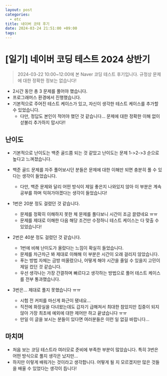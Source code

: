 ```yaml
---
layout: post
categories:
  - etc
title: 네이버 코테 후기
date: 2024-03-24 21:51:00 +09:00
tags:
---
```

# \[일기] 네이버 코딩 테스트 2024 상반기

>2024-03-22 10:00~12:00에 본 Naver 코딩 테스트 후기입니다.
>규정상 문제에 대한 정확한 정보는 없습니다!

- 2시간 동안 총 3 문제를 풀어야 했습니다.
- 프로그래머스 환경에서 진행했습니다.
- 기본적으로 주어진 테스트 케이스가 있고, 자신이 생각한 테스트 케이스를 추가할 수 있었습니다.
	- 다만, 정답도 본인이 적어야 했던 것 같습니다... 문제에 대한 정확한 이해 없이 섣불리 추가하지 맙시다!!

## 난이도

- 기본적으로 난이도는 백준 골드쯤 되는 것 같았고 난이도는 문제 1->2->3 순으로 높다고 느껴졌습니다.
- 백준 골드 문제를 자주 풀어보시던 분들은 문제에 대한 이해만 되면 충분히 풀 수 있다는 생각이 들었습니다.
	- 다만, 백준 문제와 달리 어떤 방식이 제일 좋은지 나와있지 않아 이 부분은 계속 공부를 하며 익혀가야겠다는 생각이 들었습니다!

- 1번은 20분 정도 걸렸던 것 같습니다.
	- 문제를 정확히 이해하지 못한 체 문제를 풀다보니 시간이 조금 끌렸네요 ㅠㅠ
	- 문제를 제대로 이해한 다음 해당 조건만 수정하니 테스트 케이스는 다 맞출 수 있었습니다!

- 2번은 40분 정도 걸렸던 것 같습니다.
	- 1번에 비해 난이도가 올랐다는 느낌이 확실히 들었습니다.
	- 문제를 차근차근 봐 제대로 이해해 이 부분은 시간이 오래 걸리지 않았습니다.
	- 푸는 방법 자체는 금방 떠올렸으나, 어떻게 해야 시간을 줄일 수 있을지 고민이 제일 컸던 것 같습니다.
	- 우선 생각나는 가장 간결하며 빠르다고 생각하는 방법으로 풀어 테스트 케이스를 전부 통과했습니다.

- 3번은... 제대로 풀지 못했습니다 ㅠㅠ
	- 시험 전 커피를 마신게 화근이 됐네요...
	- 직전에 화장실을 다녀왔는데도 갑자기 급해져서 최대한 참았지만 집중이 되지 않아 가장 최초에 예외에 대한 제어만 하고 끝냈습니다 ㅠㅠ
	- 만일 이 글을 보시는 분들이 있다면 여러분들은 이런 일 없길 바랍니다...

## 마치며

- 처음 보는 코딩 테스트라 여러모로 준비에 부족한 부분이 많았습니다. 특히 3번은 어떤 방식으로 풀지 생각은 났지만...
- 하지만 이렇게 배워가는 것이라고 생각합니다. 어떻게 될 지 모르겠지만 많은 것들을 배울 수 있었다는 생각이 듭니다!